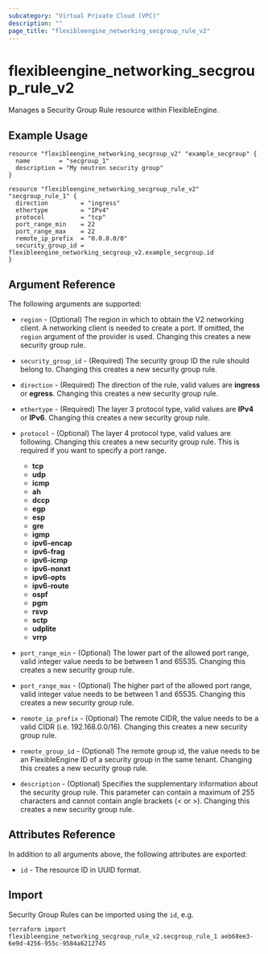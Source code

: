 ```yaml
---
subcategory: "Virtual Private Cloud (VPC)"
description: ""
page_title: "flexibleengine_networking_secgroup_rule_v2"
---
```


# flexibleengine_networking_secgroup_rule_v2

Manages a Security Group Rule resource within FlexibleEngine.

## Example Usage

```hcl
resource "flexibleengine_networking_secgroup_v2" "example_secgroup" {
  name        = "secgroup_1"
  description = "My neutron security group"
}

resource "flexibleengine_networking_secgroup_rule_v2" "secgroup_rule_1" {
  direction         = "ingress"
  ethertype         = "IPv4"
  protocol          = "tcp"
  port_range_min    = 22
  port_range_max    = 22
  remote_ip_prefix  = "0.0.0.0/0"
  security_group_id = flexibleengine_networking_secgroup_v2.example_secgroup.id
}
```

## Argument Reference

The following arguments are supported:

* `region` - (Optional) The region in which to obtain the V2 networking client.
    A networking client is needed to create a port. If omitted, the
    `region` argument of the provider is used. Changing this creates a new
    security group rule.

* `security_group_id` - (Required) The security group ID the rule should belong
    to. Changing this creates a new security group rule.

* `direction` - (Required) The direction of the rule, valid values are **ingress**
    or **egress**. Changing this creates a new security group rule.

* `ethertype` - (Required) The layer 3 protocol type, valid values are **IPv4**
    or **IPv6**. Changing this creates a new security group rule.

* `protocol` - (Optional) The layer 4 protocol type, valid values are following.
    Changing this creates a new security group rule. This is required if you want to specify a port range.
  + **tcp**
  + **udp**
  + **icmp**
  + **ah**
  + **dccp**
  + **egp**
  + **esp**
  + **gre**
  + **igmp**
  + **ipv6-encap**
  + **ipv6-frag**
  + **ipv6-icmp**
  + **ipv6-nonxt**
  + **ipv6-opts**
  + **ipv6-route**
  + **ospf**
  + **pgm**
  + **rsvp**
  + **sctp**
  + **udplite**
  + **vrrp**

* `port_range_min` - (Optional) The lower part of the allowed port range, valid
    integer value needs to be between 1 and 65535. Changing this creates a new
    security group rule.

* `port_range_max` - (Optional) The higher part of the allowed port range, valid
    integer value needs to be between 1 and 65535. Changing this creates a new
    security group rule.

* `remote_ip_prefix` - (Optional) The remote CIDR, the value needs to be a valid
    CIDR (i.e. 192.168.0.0/16). Changing this creates a new security group rule.

* `remote_group_id` - (Optional) The remote group id, the value needs to be an
    FlexibleEngine ID of a security group in the same tenant. Changing this creates
    a new security group rule.

* `description` - (Optional) Specifies the supplementary information about the security group rule.
  This parameter can contain a maximum of 255 characters and cannot contain angle brackets (< or >).
  Changing this creates a new security group rule.

## Attributes Reference

In addition to all arguments above, the following attributes are exported:

* `id` - The resource ID in UUID format.

## Import

Security Group Rules can be imported using the `id`, e.g.

```shell
terraform import flexibleengine_networking_secgroup_rule_v2.secgroup_rule_1 aeb68ee3-6e9d-4256-955c-9584a6212745
```
